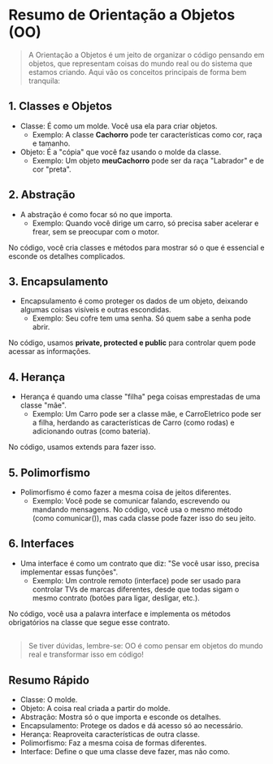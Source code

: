 # Resumo de Orientação a Objetos (OO)
> A Orientação a Objetos é um jeito de organizar o código pensando em objetos, que representam coisas do mundo real ou do sistema que estamos criando. Aqui vão os conceitos principais de forma bem tranquila:

## 1. Classes e Objetos
* Classe: É como um molde. Você usa ela para criar objetos.
    * Exemplo: A classe **Cachorro** pode ter características como cor, raça e tamanho.
*   Objeto: É a "cópia" que você faz usando o molde da classe.
    * Exemplo: Um objeto **meuCachorro** pode ser da raça "Labrador" e de cor "preta".

##  2. Abstração
* A abstração é como focar só no que importa.
    * Exemplo: Quando você dirige um carro, só precisa saber acelerar e frear, sem se preocupar com o motor.

No código, você cria classes e métodos para mostrar só o que é essencial e esconde os detalhes complicados.
## 3. Encapsulamento
* Encapsulamento é como proteger os dados de um objeto, deixando algumas coisas visíveis e outras escondidas.
    * Exemplo: Seu cofre tem uma senha. Só quem sabe a senha pode abrir.

No código, usamos **private, protected e public** para controlar quem pode acessar as informações.
## 4. Herança
* Herança é quando uma classe "filha" pega coisas emprestadas de uma classe "mãe".
    * Exemplo: Um Carro pode ser a classe mãe, e CarroEletrico pode ser a filha, herdando as características de Carro (como rodas) e adicionando outras (como bateria).

No código, usamos extends para fazer isso.
## 5. Polimorfismo
* Polimorfismo é como fazer a mesma coisa de jeitos diferentes.
    * Exemplo: Você pode se comunicar falando, escrevendo ou mandando mensagens.
No código, você usa o mesmo método (como comunicar()), mas cada classe pode fazer isso do seu jeito.

## 6.  Interfaces
* Uma interface é como um contrato que diz: "Se você usar isso, precisa implementar essas funções".
    * Exemplo: Um controle remoto (interface) pode ser usado para controlar TVs de marcas diferentes, desde que todas sigam o mesmo contrato (botões para ligar, desligar, etc.).

No código, você usa a palavra interface e implementa os métodos obrigatórios na classe que segue esse contrato.

##
> Se tiver dúvidas, lembre-se: OO é como pensar em objetos do mundo real e transformar isso em código! 

##  Resumo Rápido
* Classe: O molde.
* Objeto: A coisa real criada a partir do molde.
* Abstração: Mostra só o que importa e esconde os detalhes.
* Encapsulamento: Protege os dados e dá acesso só ao necessário.
* Herança: Reaproveita características de outra classe.
* Polimorfismo: Faz a mesma coisa de formas diferentes.
* Interface: Define o que uma classe deve fazer, mas não como.
